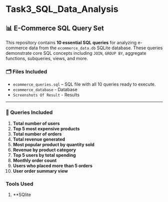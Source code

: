 # Task3_SQL_Data_Analysis

## 📊 E-Commerce SQL Query Set

This repository contains **10 essential SQL queries** for analyzing e-commerce data from the `ecommerce_data.db` SQLite database. These queries demonstrate core SQL concepts including `JOIN`, `GROUP BY`, aggregate functions, subqueries, views, and more.

### 🗂️ Files Included

* `ecommerce_queries.sql` – SQL file with all 10 queries ready to execute.
* `ecommerce_database` - Database
* `Screenshots Of Result` - Results

---

### 🧪 Queries Included

1. **Total number of users**
2. **Top 5 most expensive products**
3. **Total number of orders**
4. **Total revenue generated**
5. **Most popular product by quantity sold**
6. **Revenue by product category**
7. **Top 5 users by total spending**
8. **Monthly order count**
9. **Users who placed more than 5 orders**
10. **User order summary view**

### Tools Used

1. **SQlite
